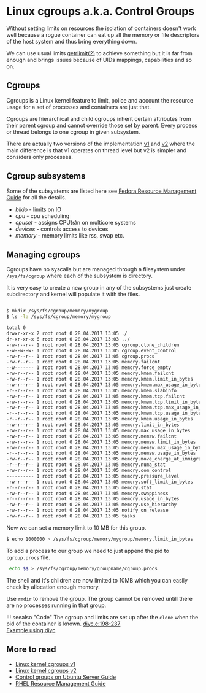 # Linux cgroups a.k.a. Control Groups

Without setting limits on resources the isolation of containers
doesn't work well because a rogue container can eat up all the memory
or file descriptors of the host system and thus bring everything
down.

We can use usual limits 
[getrlimit(2)](http://man7.org/linux/man-pages/man2/setrlimit.2.html)
to achieve something but it is far from enough and brings issues
because of UIDs mappings, capabilities and so on.

## Cgroups

Cgroups is a Linux kernel feature to limit, police and account the
resource usage for a set of processes and containers are just
that.

Cgroups are hierarchical and child cgroups inherit certain attributes
from their parent cgroup and cannot override those set by
parent. Every process or thread belongs to one cgroup in given
subsystem.


There are actually two versions of the implementation
[v1](https://www.kernel.org/doc/Documentation/cgroup-v1/)
and [v2](https://www.kernel.org/doc/Documentation/cgroup-v2.txt) where
the main difference is that v1 operates on thread level but v2 is
simpler and considers only processes.


## Cgroup subsystems

Some of the subsystems are listed here see
[Fedora Resource Management Guide](https://docs.fedoraproject.org/en-US/Fedora/17/html-single/Resource_Management_Guide/index.html#sec-How_Control_Groups_Are_Organized) for
all the details.

+ *blkio* - limits on IO
+ *cpu* - cpu scheduling
+ *cpuset* - assigns CPU(s)n on multicore systems
+ *devices* - controls access to devices
+ *memory* - memory limits like rss, swap etc.

## Managing cgroups

Cgroups have no syscalls but are managed through a filesystem under
`/sys/fs/cgroup` where each of the subsystem is directory.

It is very easy to create a new group in any of the subsystems just
create subdirectory and kernel will populate it with the files.

```bash

$ mkdir /sys/fs/cgroup/memory/mygroup
$ ls -la /sys/fs/cgroup/memory/mygroup

total 0
drwxr-xr-x 2 root root 0 28.04.2017 13:05 ./
dr-xr-xr-x 6 root root 0 28.04.2017 13:03 ../
-rw-r--r-- 1 root root 0 28.04.2017 13:05 cgroup.clone_children
--w--w--w- 1 root root 0 28.04.2017 13:05 cgroup.event_control
-rw-r--r-- 1 root root 0 28.04.2017 13:05 cgroup.procs
-rw-r--r-- 1 root root 0 28.04.2017 13:05 memory.failcnt
--w------- 1 root root 0 28.04.2017 13:05 memory.force_empty
-rw-r--r-- 1 root root 0 28.04.2017 13:05 memory.kmem.failcnt
-rw-r--r-- 1 root root 0 28.04.2017 13:05 memory.kmem.limit_in_bytes
-rw-r--r-- 1 root root 0 28.04.2017 13:05 memory.kmem.max_usage_in_bytes
-r--r--r-- 1 root root 0 28.04.2017 13:05 memory.kmem.slabinfo
-rw-r--r-- 1 root root 0 28.04.2017 13:05 memory.kmem.tcp.failcnt
-rw-r--r-- 1 root root 0 28.04.2017 13:05 memory.kmem.tcp.limit_in_bytes
-rw-r--r-- 1 root root 0 28.04.2017 13:05 memory.kmem.tcp.max_usage_in_bytes
-r--r--r-- 1 root root 0 28.04.2017 13:05 memory.kmem.tcp.usage_in_bytes
-r--r--r-- 1 root root 0 28.04.2017 13:05 memory.kmem.usage_in_bytes
-rw-r--r-- 1 root root 0 28.04.2017 13:05 memory.limit_in_bytes
-rw-r--r-- 1 root root 0 28.04.2017 13:05 memory.max_usage_in_bytes
-rw-r--r-- 1 root root 0 28.04.2017 13:05 memory.memsw.failcnt
-rw-r--r-- 1 root root 0 28.04.2017 13:05 memory.memsw.limit_in_bytes
-rw-r--r-- 1 root root 0 28.04.2017 13:05 memory.memsw.max_usage_in_bytes
-r--r--r-- 1 root root 0 28.04.2017 13:05 memory.memsw.usage_in_bytes
-rw-r--r-- 1 root root 0 28.04.2017 13:05 memory.move_charge_at_immigrate
-r--r--r-- 1 root root 0 28.04.2017 13:05 memory.numa_stat
-rw-r--r-- 1 root root 0 28.04.2017 13:05 memory.oom_control
---------- 1 root root 0 28.04.2017 13:05 memory.pressure_level
-rw-r--r-- 1 root root 0 28.04.2017 13:05 memory.soft_limit_in_bytes
-r--r--r-- 1 root root 0 28.04.2017 13:05 memory.stat
-rw-r--r-- 1 root root 0 28.04.2017 13:05 memory.swappiness
-r--r--r-- 1 root root 0 28.04.2017 13:05 memory.usage_in_bytes
-rw-r--r-- 1 root root 0 28.04.2017 13:05 memory.use_hierarchy
-rw-r--r-- 1 root root 0 28.04.2017 13:05 notify_on_release
-rw-r--r-- 1 root root 0 28.04.2017 13:05 tasks

```

Now we can set a memory limit to 10 MB for this group.

```bash
$ echo 1000000 > /sys/fs/cgroup/memory/mygroup/memory.limit_in_bytes
```

To add a process to our group we need to just append the pid to
`cgroup.procs` file.

```bash
 echo $$ > /sys/fs/cgroup/memory/groupname/cgroup.procs
```

The shell and it's children are now limited to 10MB which you can
easily check by allocation enough memory.

Use `rmdir` to remove the group. The group cannot be removed untill
there are no processes running in that group.


!!! seealso "Code"
    The cgroup and limits are set up after the `clone` when the pid of
    the container is known.
    [diyc.c:198-237](https://github.com/w-vi/diyC/blob/master/src/diyc.c#L198-L238)  
    [Example using diyc](diyc/usage#example-limit-memory-used-by-cgroups)


## More to read

- [Linux kernel cgroups v1](https://www.kernel.org/doc/Documentation/cgroup-v1/)
- [Linux kernel cgroups v2](https://www.kernel.org/doc/Documentation/cgroup-v2.txt)
- [Control groups on Ubuntu Server Guide](https://help.ubuntu.com/lts/serverguide/cgroups.html)
- [RHEL Resource Management Guide](https://access.redhat.com/documentation/en-US/Red_Hat_Enterprise_Linux/6/html/Resource_Management_Guide/ch01.html)
  

